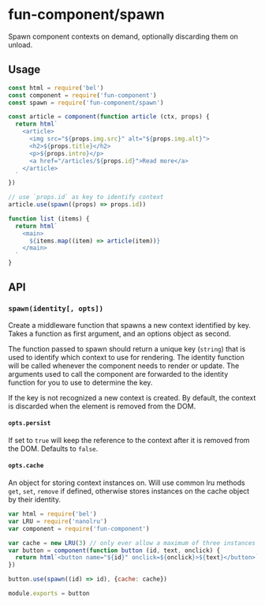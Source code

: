 # fun-component/spawn

Spawn component contexts on demand, optionally discarding them on unload.

## Usage

```javascript
const html = require('bel')
const component = require('fun-component')
const spawn = require('fun-component/spawn')

const article = component(function article (ctx, props) {
  return html`
    <article>
      <img src="${props.img.src}" alt="${props.img.alt}">
      <h2>${props.title}</h2>
      <p>${props.intro}</p>
      <a href="/articles/${props.id}">Read more</a>
    </article>
  `
})

// use `props.id` as key to identify context
article.use(spawn((props) => props.id))

function list (items) {
  return html`
    <main>
      ${items.map((item) => article(item))}
    </main>
  `
}
```

## API

### `spawn(identity[, opts])`

Create a middleware function that spawns a new context identified by key. Takes a function as first argument, and an options object as second.

The function passed to spawn should return a unique key (`string`) that is used to identify which context to use for rendering. The identity function will be called whenever the component needs to render or update. The arguments used to call the component are forwarded to the identity function for you to use to determine the key.

If the key is not recognized a new context is created. By default, the context is discarded when the element is removed from the DOM.

#### `opts.persist`

If set to `true` will keep the reference to the context after it is removed from the DOM. Defaults to `false`.

#### `opts.cache`

An object for storing context instances on. Will use common lru methods `get`, `set`, `remove` if defined, otherwise stores instances on the cache object by their identity.

```javascript
var html = require('bel')
var LRU = require('nanolru')
var component = require('fun-component')

var cache = new LRU(3) // only ever allow a maximum of three instances
var button = component(function button (id, text, onclick) {
  return html`<button name="${id}" onclick=${onclick}>${text}</button>`
})

button.use(spawn((id) => id), {cache: cache})

module.exports = button
```
